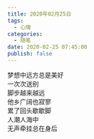 ```yaml
---
title: 2020年02月25日
tags:
  - 心情
categories:
  - 随笔
date: 2020-02-25 07:45:00
publish: false
---
```


梦想中远方总是美好  
一次次送别  
脚步越来越远  
他乡广阔也寂寥  
累了回头歇歇脚  
人潮人海中  
无声牵挂总在身后  